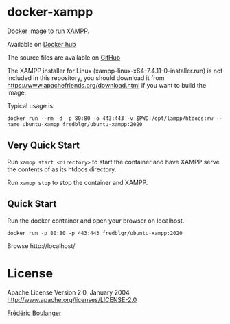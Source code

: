 docker-xampp
===================

Docker image to run [XAMPP](https://www.apachefriends.org/).

Available on [Docker hub](https://hub.docker.com/r/fredblgr/ubuntu-xampp)

The source files are available on [GitHub](https://github.com/Frederic-Boulanger-UPS/docker-xampp)

The XAMPP installer for Linux (xampp-linux-x64-7.4.11-0-installer.run) is not included in this repository, you should download it from <https://www.apachefriends.org/download.html> if you want to build the image.


Typical usage is:

```
docker run --rm -d -p 80:80 -o 443:443 -v $PWD:/opt/lampp/htdocs:rw --name ubuntu-xampp fredblgr/ubuntu-xampp:2020
```

Very Quick Start
----------------
Run ```xampp start <directory>``` to start the container and have XAMPP serve the contents of <directory> as its htdocs directory.

Run ```xampp stop``` to stop the container and XAMPP.

Quick Start
-------------------------
Run the docker container and open your browser on localhost.

```
docker run -p 80:80 -p 443:443 fredblgr/ubuntu-xampp:2020
```

Browse http://localhost/


License
==================

Apache License Version 2.0, January 2004 http://www.apache.org/licenses/LICENSE-2.0

[Frédéric Boulanger](https://github.com/Frederic-Boulanger-UPS)
